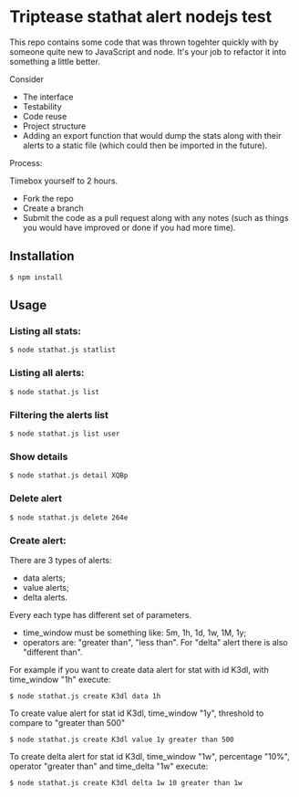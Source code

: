 # Triptease stathat alert nodejs test

This repo contains some code that was thrown togehter quickly with by
someone quite new to JavaScript and node. It's your job to refactor it into
something a little better.

Consider

* The interface
* Testability
* Code reuse
* Project structure
* Adding an export function that would dump the stats along with their
  alerts to a static file (which could then be imported in the future).

Process:

Timebox yourself to 2 hours.

* Fork the repo
* Create a branch
* Submit the code as a pull request along with any notes (such as things
  you would have improved or done if you had more time).

## Installation

```
$ npm install
```

## Usage

### Listing all stats:

```
$ node stathat.js statlist
```

### Listing all alerts:

```
$ node stathat.js list
```

### Filtering the alerts list

```
$ node stathat.js list user
```

### Show details

```
$ node stathat.js detail XQBp
```

### Delete alert

```
$ node stathat.js delete 264e
```

### Create alert:

There are 3 types of alerts:

- data alerts;
- value alerts;
- delta alerts.

Every each type has different set of parameters.

- time_window must be something like: 5m, 1h, 1d, 1w, 1M, 1y;
- operators are: "greater than", "less than". For "delta" alert there is also "different than".

For example if you want to create data alert for stat with id K3dl, with time_window "1h" execute:

```
$ node stathat.js create K3dl data 1h
```

To create value alert for stat id K3dl, time_window "1y", threshold to compare to "greater than 500"

```
$ node stathat.js create K3dl value 1y greater than 500
```

To create delta alert for stat id K3dl, time_window "1w", percentage "10%", operator "greater than" and time_delta "1w" execute:

```
$ node stathat.js create K3dl delta 1w 10 greater than 1w
```
